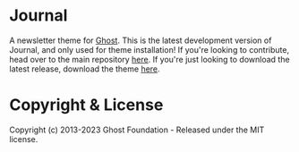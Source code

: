 # Journal

A newsletter theme for [Ghost](http://github.com/tryghost/ghost/). This is the latest development version of Journal, and only used for theme installation! If you're looking to contribute, head over to the main repository [here](https://github.com/TryGhost/Themes). If you're just looking to download the latest release, download the theme [here](https://github.com/TryGhost/Journal/archive/refs/heads/main.zip).

# Copyright & License

Copyright (c) 2013-2023 Ghost Foundation - Released under the MIT license.

